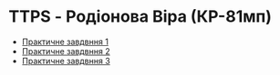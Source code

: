 # TTPS - Родіонова Віра (КР-81мп)

* [Практичне завдвння 1](https://github.com/ViraRodionova/TTPS/tree/master/Lab1)
* [Практичне завдвння 2](https://github.com/ViraRodionova/TTPS/tree/master/Lab2)
* [Практичне завдвння 3](https://github.com/ViraRodionova/TTPS/tree/master/Lab3/CoffeeShops)
